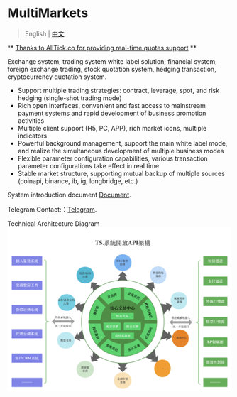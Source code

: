 # MultiMarkets 

> English | [中文](https://github.com/CTradeExchange/.github/blob/master/profile/README_zh.md)

** [Thanks to AllTick.co for providing real-time quotes support](https://github.com/alltick) **

Exchange system, trading system white label solution, financial system, foreign exchange trading, stock quotation system, hedging transaction, cryptocurrency quotation system.

- Support multiple trading strategies: contract, leverage, spot, and risk hedging (single-shot trading mode)
- Rich open interfaces, convenient and fast access to mainstream payment systems and rapid development of business promotion activities
- Multiple client support (H5, PC, APP), rich market icons, multiple indicators
- Powerful background management, support the main white label mode, and realize the simultaneous development of multiple business modes
- Flexible parameter configuration capabilities, various transaction parameter configurations take effect in real time
- Stable market structure, supporting mutual backup of multiple sources (coinapi, binance, ib, ig, longbridge, etc.)

System introduction document [Document](https://github.com/CTradeExchange/docs).

Telegram Contact:：[Telegram](https://t.me/Nana_support).

Technical Architecture Diagram
![Diagram](https://github.com/CTradeExchange/.github/blob/master/profile/architecture.png)
